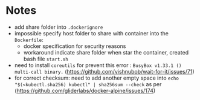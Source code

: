 # Notes
* add share folder into `.dockerignore`
* impossible specify host folder to share with container into the `Dockerfile`:
    * docker specification for security reasons
    * workaround indicate share folder when star the container, created bash file `start.sh`
* need to install `coreutils` for prevent this error : `BusyBox v1.33.1 () multi-call binary.` (https://github.com/vishnubob/wait-for-it/issues/71)
* for correct checksum: need to add another empty space into `echo "$(<kubectl.sha256) kubectl" | sha256sum --check` as per (https://github.com/gliderlabs/docker-alpine/issues/174)